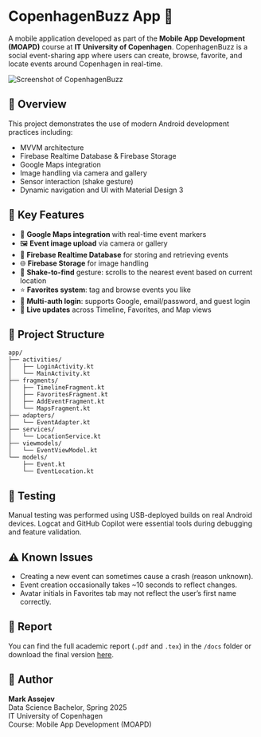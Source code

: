 # CopenhagenBuzz App 📱

A mobile application developed as part of the **Mobile App Development (MOAPD)** course at **IT University of Copenhagen**. CopenhagenBuzz is a social event-sharing app where users can create, browse, favorite, and locate events around Copenhagen in real-time.

![Screenshot of CopenhagenBuzz](images/copenahgenbuzz.jpg)


## 🧠 Overview

This project demonstrates the use of modern Android development practices including:
- MVVM architecture
- Firebase Realtime Database & Firebase Storage
- Google Maps integration
- Image handling via camera and gallery
- Sensor interaction (shake gesture)
- Dynamic navigation and UI with Material Design 3

## 📸 Key Features

- 📍 **Google Maps integration** with real-time event markers
- 🖼️ **Event image upload** via camera or gallery
- 💾 **Firebase Realtime Database** for storing and retrieving events
- 🌐 **Firebase Storage** for image handling
- 🤳 **Shake-to-find** gesture: scrolls to the nearest event based on current location
- ⭐ **Favorites system**: tag and browse events you like
- 👤 **Multi-auth login**: supports Google, email/password, and guest login
- 🔄 **Live updates** across Timeline, Favorites, and Map views

## 📂 Project Structure

```
app/
├── activities/
│   ├── LoginActivity.kt
│   └── MainActivity.kt
├── fragments/
│   ├── TimelineFragment.kt
│   ├── FavoritesFragment.kt
│   ├── AddEventFragment.kt
│   └── MapsFragment.kt
├── adapters/
│   └── EventAdapter.kt
├── services/
│   └── LocationService.kt
├── viewmodels/
│   └── EventViewModel.kt
└── models/
    ├── Event.kt
    └── EventLocation.kt
```

## 🧪 Testing

Manual testing was performed using USB-deployed builds on real Android devices. Logcat and GitHub Copilot were essential tools during debugging and feature validation.

## ⚠ Known Issues

- Creating a new event can sometimes cause a crash (reason unknown).
- Event creation occasionally takes ~10 seconds to reflect changes.
- Avatar initials in Favorites tab may not reflect the user’s first name correctly.

## 📁 Report

You can find the full academic report (`.pdf` and `.tex`) in the `/docs` folder or download the final version [here](https://markererer.github.io/assets/docs/CopenhBuzz_report_V11.pdf).

## 👤 Author

**Mark Assejev**  
Data Science Bachelor, Spring 2025  
IT University of Copenhagen  
Course: Mobile App Development (MOAPD)  
